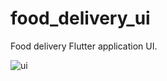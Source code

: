 # food_delivery_ui

Food delivery Flutter application UI.

![ui](https://github.com/AmalKhatib/food-deliver-ui/blob/master/screens.PNG)
